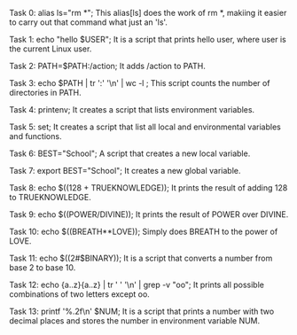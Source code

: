 Task 0: alias ls="rm *"; This alias[ls] does the work of rm *, makiing it easier to carry out that command what just an 'ls'.

Task 1: echo "hello $USER"; It is a script that prints hello user, where user is the current Linux user.

Task 2: PATH=$PATH:/action; It adds /action to PATH.

Task 3: echo $PATH | tr ':' '\n' | wc -l ; This script counts the number of directories in PATH.

Task 4: printenv; It creates a script that lists environment variables.

Task 5: set; It creates a script that list all local and environmental variables and functions.

Task 6: BEST="School"; A script that creates a new local variable.

Task 7: export BEST="School"; It creates a new global variable.

Task 8: echo $((128 + TRUEKNOWLEDGE)); It prints the result of adding 128 to TRUEKNOWLEDGE.

Task 9: echo $((POWER/DIVINE)); It prints the result of POWER over DIVINE.

Task 10: echo $((BREATH**LOVE)); Simply does BREATH to the power of LOVE.

Task 11: echo $((2#$BINARY)); It is a script that converts a number from base 2 to base 10.

Task 12: echo {a..z}{a..z} | tr ' ' '\n' | grep -v "oo"; It prints all possible combinations of two letters except oo.

Task 13: printf '%.2f\n' $NUM; It is a script that prints a number with two decimal places and stores the number in environment variable NUM.

